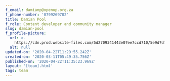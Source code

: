 ```yaml
---
f_email: damianp@openup.org.za
f_phone-number: '0799269702'
title: Damian Pool
f_role: Content developer and community manager
slug: damian-pool
f_profile-picture:
  url: >-
    https://cdn.prod.website-files.com/5d2709341443e07ee7ccd710/5e9d7df3508276d15b3083a6_090419_Damian-640x800.jpg.jpg
  alt: null
updated-on: '2020-04-22T11:29:55.242Z'
created-on: '2020-03-11T05:49:35.756Z'
published-on: '2020-04-22T11:35:23.969Z'
layout: '[team].html'
tags: team
---
```




